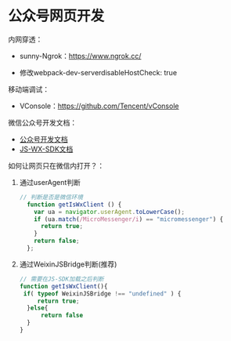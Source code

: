 # 公众号网页开发

内网穿透：

- sunny-Ngrok：https://www.ngrok.cc/

- 修改webpack-dev-serverdisableHostCheck: true

移动端调试：

- VConsole：https://github.com/Tencent/vConsole

微信公众号开发文档：

- [公众号开发文档](https://developers.weixin.qq.com/doc/offiaccount/Getting_Started/Overview.html3)
- [JS-WX-SDK文档](https://developers.weixin.qq.com/doc/offiaccount/OA_Web_Apps/JS-SDK.html)

如何让网页只在微信内打开？：

1. 通过userAgent判断

   ```js
   // 判断是否是微信环境
     function getIsWxClient () {
       var ua = navigator.userAgent.toLowerCase();
       if (ua.match(/MicroMessenger/i) == "micromessenger") {
         return true;
       }
       return false;
     };
   ```

   

2. 通过WeixinJSBridge判断(推荐)

   ```js
   // 需要在JS-SDK加载之后判断
   function getIsWxClient(){
    if( typeof WeixinJSBridge !== "undefined" ) {
        return true;
     }else{
         return false
     }
   }
   ```

   